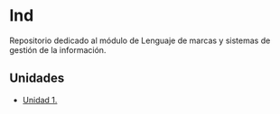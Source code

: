 # lnd
Repositorio dedicado al módulo de Lenguaje de marcas y sistemas de gestión de la información.

## Unidades
- [Unidad 1.](Unidad-1)
